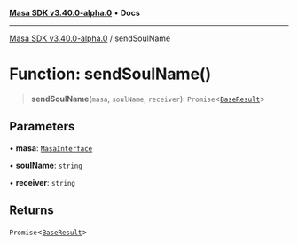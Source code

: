 [**Masa SDK v3.40.0-alpha.0**](../README.md) • **Docs**

***

[Masa SDK v3.40.0-alpha.0](../globals.md) / sendSoulName

# Function: sendSoulName()

> **sendSoulName**(`masa`, `soulName`, `receiver`): `Promise`\<[`BaseResult`](../interfaces/BaseResult.md)\>

## Parameters

• **masa**: [`MasaInterface`](../interfaces/MasaInterface.md)

• **soulName**: `string`

• **receiver**: `string`

## Returns

`Promise`\<[`BaseResult`](../interfaces/BaseResult.md)\>
